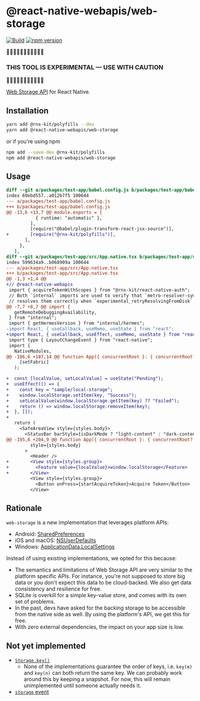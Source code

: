 # @react-native-webapis/web-storage

[![Build](https://github.com/microsoft/rnx-kit/actions/workflows/build.yml/badge.svg)](https://github.com/microsoft/rnx-kit/actions/workflows/build.yml)
[![npm version](https://img.shields.io/npm/v/@react-native-webapis/web-storage)](https://www.npmjs.com/package/@react-native-webapis/web-storage)

🚧🚧🚧🚧🚧🚧🚧🚧🚧🚧🚧

### THIS TOOL IS EXPERIMENTAL — USE WITH CAUTION

🚧🚧🚧🚧🚧🚧🚧🚧🚧🚧🚧

[Web Storage API](https://developer.mozilla.org/en-US/docs/Web/API/Web_Storage_API)
for React Native.

## Installation

```sh
yarn add @rnx-kit/polyfills --dev
yarn add @react-native-webapis/web-storage
```

or if you're using npm

```sh
npm add --save-dev @rnx-kit/polyfills
npm add @react-native-webapis/web-storage
```

## Usage

```diff
diff --git a/packages/test-app/babel.config.js b/packages/test-app/babel.config.js
index 69ebd557..a012b7f5 100644
--- a/packages/test-app/babel.config.js
+++ b/packages/test-app/babel.config.js
@@ -13,6 +13,7 @@ module.exports = {
           { runtime: "automatic" },
         ],
         [require("@babel/plugin-transform-react-jsx-source")],
+        [require("@rnx-kit/polyfills")],
       ],
     },
   ],
diff --git a/packages/test-app/src/App.native.tsx b/packages/test-app/src/App.native.tsx
index 599634a9..b068909a 100644
--- a/packages/test-app/src/App.native.tsx
+++ b/packages/test-app/src/App.native.tsx
@@ -1,3 +1,4 @@
+// @react-native-webapis
 import { acquireTokenWithScopes } from "@rnx-kit/react-native-auth";
 // Both `internal` imports are used to verify that `metro-resolver-symlinks`
 // resolves them correctly when `experimental_retryResolvingFromDisk` is
@@ -7,7 +8,7 @@ import {
   getRemoteDebuggingAvailability,
 } from "internal";
 import { getHermesVersion } from "internal/hermes";
-import React, { useCallback, useMemo, useState } from "react";
+import React, { useCallback, useEffect, useMemo, useState } from "react";
 import type { LayoutChangeEvent } from "react-native";
 import {
   NativeModules,
@@ -186,6 +187,14 @@ function App({ concurrentRoot }: { concurrentRoot?: boolean }) {
     [setFabric]
   );

+  const [localValue, setLocalValue] = useState("Pending");
+  useEffect(() => {
+    const key = "sample/local-storage";
+    window.localStorage.setItem(key, "Success");
+    setLocalValue(window.localStorage.getItem(key) ?? "Failed");
+    return () => window.localStorage.removeItem(key);
+  }, []);
+
   return (
     <SafeAreaView style={styles.body}>
       <StatusBar barStyle={isDarkMode ? "light-content" : "dark-content"} />
@@ -195,6 +204,9 @@ function App({ concurrentRoot }: { concurrentRoot?: boolean }) {
         style={styles.body}
       >
         <Header />
+        <View style={styles.group}>
+          <Feature value={localValue}>window.localStorage</Feature>
+        </View>
         <View style={styles.group}>
           <Button onPress={startAcquireToken}>Acquire Token</Button>
         </View>
```

## Rationale

`web-storage` is a new implementation that leverages platform APIs:

- Android:
  [SharedPreferences](https://developer.android.com/reference/android/content/SharedPreferences)
- iOS and macOS:
  [NSUserDefaults](https://developer.apple.com/documentation/foundation/nsuserdefaults)
- Windows:
  [ApplicationData.LocalSettings](https://learn.microsoft.com/en-us/uwp/api/windows.storage.applicationdata.localsettings)

Instead of using existing implementations, we opted for this because:

- The semantics and limitations of Web Storage API are very similar to the
  platform specific APIs. For instance, you're not supposed to store big data or
  you don't expect this data to be cloud-backed. We also get data consistency
  and resilience for free.
- SQLite is overkill for a simple key-value store, and comes with its own set of
  problems.
- In the past, devs have asked for the backing storage to be accessible from the
  native side as well. By using the platform's API, we get this for free.
- With zero external dependencies, the impact on your app size is low.

## Not yet implemented

- [`Storage.key()`](https://developer.mozilla.org/en-US/docs/Web/API/Storage/key)
  - None of the implementations guarantee the order of keys, i.e. `key(m)` and
    `key(n)` can both return the same key. We can probably work around this by
    keeping a snapshot. For now, this will remain unimplemented until someone
    actually needs it.
- [`storage` event](https://developer.mozilla.org/en-US/docs/Web/API/Window/storage_event)
